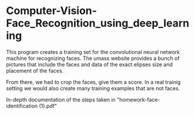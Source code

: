 
# Computer-Vision-Face_Recognition_using_deep_learning

This program creates a training set for the convolutional neural network machine for recognizing faces. 
The umass website provides a bunch of pictures that include the faces and data of the exact elipses size and placement
of the faces. 

From there, we had to crop the faces, give them a score. In a real trainig setting we would also create many 
training examples that are not faces.

In-depth documentation of the steps taken in "homework-face-identification (1).pdf"
